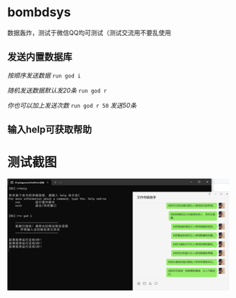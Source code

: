 # bombdsys
数据轰炸，测试于微信QQ均可测试（测试交流用不要乱使用

## 发送内置数据库

*按顺序发送数据*
`run god i`

*随机发送数据默认发20条*
`run god r`

*你也可以加上发送次数*
`run god r 50`
*发送50条*

## 输入help可获取帮助

# 测试截图
![测试图片](https://github.com/GCLgaici/bombdsys/blob/27f515cf2ee2b54a240e0b17ded53f11b2552651/github/pmjt2024-02-22%20053448.png)
